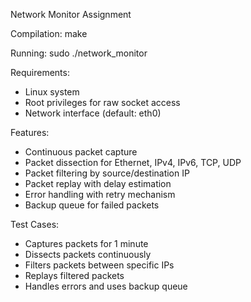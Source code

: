 Network Monitor Assignment

Compilation:
make

Running:
sudo ./network_monitor

Requirements:
- Linux system
- Root privileges for raw socket access
- Network interface (default: eth0)

Features:
- Continuous packet capture
- Packet dissection for Ethernet, IPv4, IPv6, TCP, UDP
- Packet filtering by source/destination IP
- Packet replay with delay estimation
- Error handling with retry mechanism
- Backup queue for failed packets

Test Cases:
- Captures packets for 1 minute
- Dissects packets continuously
- Filters packets between specific IPs
- Replays filtered packets
- Handles errors and uses backup queue
